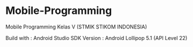 # Mobile-Programming
Mobile Programming Kelas V (STMIK STIKOM INDONESIA)

Build with : Android Studio
SDK Version : Android Lollipop 5.1 (API Level 22)
